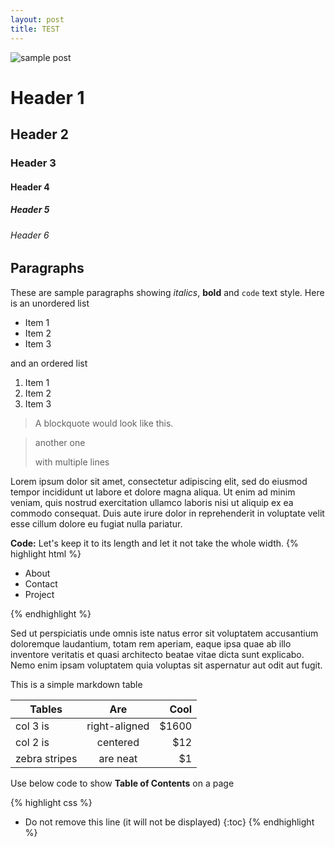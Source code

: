 ```yaml
---
layout: post
title: TEST
---
```


![sample post]({{site.baseurl}}/images/image-4.png)


# Header 1

## Header 2

### Header 3

#### Header 4

##### Header 5

###### Header 6



## Paragraphs

These are sample paragraphs showing *italics*, **bold** and ``code`` text style. Here is an unordered  list 

* Item 1
* Item 2
* Item 3

and an ordered list

1. Item 1
2. Item 2
3. Item 3

>A blockquote would look like this.

> another one 
>
> with multiple lines




Lorem ipsum dolor sit amet, consectetur adipiscing elit, sed do eiusmod tempor incididunt ut labore et dolore magna aliqua. Ut enim ad minim veniam, quis nostrud exercitation ullamco laboris nisi ut aliquip ex ea commodo consequat. Duis aute irure dolor in reprehenderit in voluptate velit esse cillum dolore eu fugiat nulla pariatur.

**Code:** Let's keep it to its length and let it not take the whole width.
{% highlight html %}

<div class="nav">
    <ul>
        <li>About</li>
        <li>Contact</li>
        <li>Project</li>
    </ul>
</div>


{% endhighlight %}

Sed ut perspiciatis unde omnis iste natus error sit voluptatem accusantium doloremque laudantium, totam rem aperiam, eaque ipsa quae ab illo inventore veritatis et quasi architecto beatae vitae dicta sunt explicabo. Nemo enim ipsam voluptatem quia voluptas sit aspernatur aut odit aut fugit.

This is a simple markdown table

| Tables        | Are           | Cool  |
| ------------- |:-------------:| -----:|
| col 3 is      | right-aligned | $1600 |
| col 2 is      | centered      |   $12 |
| zebra stripes | are neat      |    $1 |



Use below code to show **Table of Contents** on a page

{% highlight css %}
* Do not remove this line (it will not be displayed) 
{:toc}
{% endhighlight %}